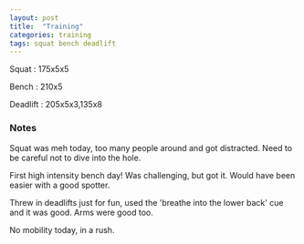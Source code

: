 ```yaml
---
layout: post
title:  "Training"
categories: training
tags: squat bench deadlift
---
```


Squat       :   175x5x5

Bench       :   210x5

Deadlift    :   205x5x3,135x8

### Notes

Squat was meh today, too many people around and got distracted. Need to be
careful not to dive into the hole.

First high intensity bench day! Was challenging, but got it. Would have been
easier with a good spotter.

Threw in deadlifts just for fun, used the 'breathe into the lower back' cue and
it was good. Arms were good too.

No mobility today, in a rush.
